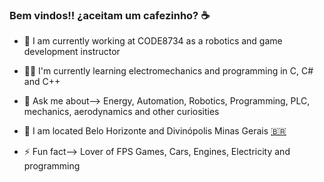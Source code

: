 ### Bem vindos!! ¿aceitam um cafezinho? ☕

  

- 🔭 I am currently working at CODE8734 as a robotics and game development instructor
- 👨‍🎓 I'm currently learning electromechanics and programming in C, C# and C++
- 💬 Ask me about--> Energy, Automation, Robotics, Programming, PLC, mechanics, aerodynamics and other curiosities
- 📌 I am located Belo Horizonte and Divinópolis Minas Gerais <a href='https://emojitool.com/pt/flag-for-brazil'>🇧🇷</a>

- ⚡ Fun fact--> Lover of FPS Games, Cars, Engines, Electricity and programming
